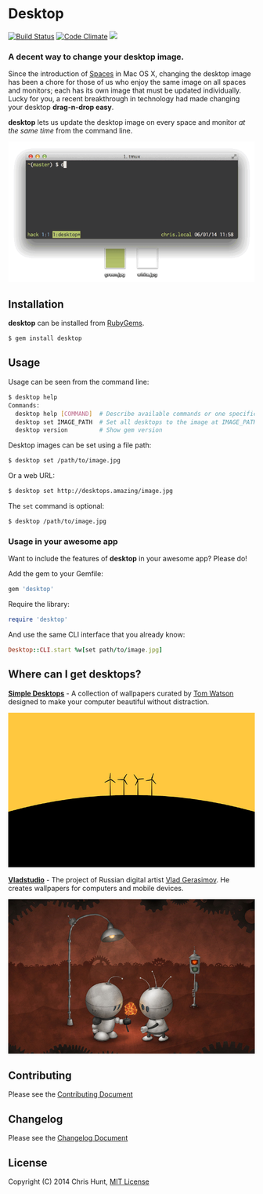 # Desktop

[![Build Status](https://travis-ci.org/chrishunt/desktop.svg)](https://travis-ci.org/chrishunt/desktop)
[![Code Climate](https://codeclimate.com/github/chrishunt/desktop.svg)](https://codeclimate.com/github/chrishunt/desktop)
[![](http://img.shields.io/gem/v/desktop.svg?style=flat)](http://rubygems.org/gems/desktop)

### A decent way to change your desktop image.

Since the introduction of
[Spaces](http://en.wikipedia.org/wiki/Spaces_(software)) in Mac OS X, changing
the desktop image has been a chore for those of us who enjoy the same image on
all spaces and monitors; each has its own image that must be updated
individually. Lucky for you, a recent breakthrough in technology had made changing
your desktop **drag-n-drop easy**.

**desktop** lets us update the desktop image on every space and monitor *at the
same time* from the command line.

![](img/example.gif)

## Installation

**desktop** can be installed from [RubyGems](http://rubygems.org/gems/desktop).

```bash
$ gem install desktop
```

## Usage

Usage can be seen from the command line:

```bash
$ desktop help
Commands:
  desktop help [COMMAND]  # Describe available commands or one specific command
  desktop set IMAGE_PATH  # Set all desktops to the image at IMAGE_PATH
  desktop version         # Show gem version
```

Desktop images can be set using a file path:

```bash
$ desktop set /path/to/image.jpg
```

Or a web URL:

```bash
$ desktop set http://desktops.amazing/image.jpg
```

The `set` command is optional:

```bash
$ desktop /path/to/image.jpg
```

### Usage in your awesome app

Want to include the features of **desktop** in your awesome app? Please do!

Add the gem to your Gemfile:

```ruby
gem 'desktop'
```

Require the library:

```ruby
require 'desktop'
```

And use the same CLI interface that you already know:
```ruby
Desktop::CLI.start %w[set path/to/image.jpg]
```

## Where can I get desktops?

[**Simple Desktops**](http://simpledesktops.com) - A collection of wallpapers
curated by [Tom Watson](http://tmwtsn.com) designed to make your computer
beautiful without distraction.

[![](img/simple-desktops.jpg)](http://simpledesktops.com)

[**Vladstudio**](http://www.vladstudio.com/wallpapers) - The project of Russian
digital artist [Vlad Gerasimov](http://www.vladstudio.com/blog). He creates
wallpapers for computers and mobile devices.

[![](img/vladstudio.jpg)](http://www.vladstudio.com/wallpapers)

## Contributing
Please see the [Contributing
Document](https://github.com/chrishunt/desktop/blob/master/CONTRIBUTING.md)

## Changelog
Please see the [Changelog
Document](https://github.com/chrishunt/desktop/blob/master/CHANGELOG.md)

## License
Copyright (C) 2014 Chris Hunt, [MIT
License](https://github.com/chrishunt/desktop/blob/master/LICENSE.txt)
